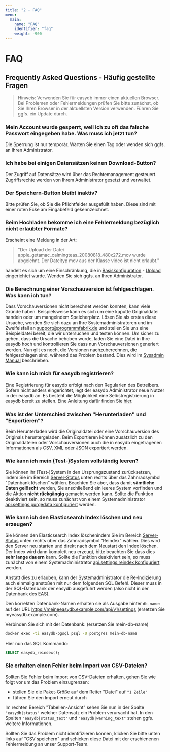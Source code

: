 ```yaml
---
title: "2 - FAQ"
menu:
  main:
    name: "FAQ"
    identifier: "faq"
    weight: -900
---
```

# FAQ

## Frequently Asked Questions - Häufig gestellte Fragen

> Hinweis: Verwenden Sie für easydb immer einen aktuellen Browser. Bei Problemen oder Fehlermeldungen prüfen Sie bitte zunächst, ob Sie Ihren Browser in der aktuellsten Version verwenden. Führen Sie ggfs. ein Update durch.

### Mein Account wurde gesperrt, weil ich zu oft das falsche Passwort eingegeben habe. Was muss ich jetzt tun?

Die Sperrung ist nur temporär. Warten Sie einen Tag oder wenden sich ggfs. an Ihren Administrator.

### Ich habe bei einigen Datensätzen keinen Download-Button?

Der Zugriff auf Datensätze wird über das Rechtemanagement gesteuert. Zugriffsrechte werden von Ihrem Administrator gesetzt und verwaltet.

### Der Speichern-Button bleibt inaktiv?

Bitte prüfen Sie, ob Sie die Pflichtfelder ausgefüllt haben. Diese sind mit einer roten Ecke am Eingabefeld gekennzeichnet.

### Beim Hochladen bekomme ich eine Fehlermeldung bezüglich nicht erlaubter Formate?

Erscheint eine Meldung in der Art:

> "Der Upload der Datei apple_getamac_calmingteas_20080818_480x272.mov wurde abgelehnt. Der Dateityp mov aus der Klasse video ist nicht erlaubt."

handelt es sich um eine Einschränkung, die in [Basiskonfiguration](/de/webfrontend/administration/base-config/) - [Upload](/de/webfrontend/administration/base-config/upload/) eingerichtet wurde. Wenden Sie sich ggfs. an Ihren Administrator.

### Die Berechnung einer Vorschauversion ist fehlgeschlagen. Was kann ich tun?

Dass Vorschauversionen nicht berechnet werden konnten, kann viele Gründe haben. Beispielsweise kann es sich um eine kaputte Originaldatei handeln oder um mangelndem Speicherplatz. Lösen Sie als erstes diese Ursache, wenden Sie sich dazu an Ihre Systemadministratoren und im Zweifelsfall an support@programmfabrik.de und stellen Sie uns eine Beispieldatei bereit, die wir untersuchen und testen können. Um sicher zu gehen, dass die Ursache behoben wurde, laden Sie eine Datei in Ihre easydb hoch und kontrollieren Sie dass nun Vorschauversionen generiert werden. Nun gilt es noch, die Versionen nachzuberechnen, die fehlgeschlagen sind, während das Problem bestand. Dies wird im [Sysadmin Manual](en/sysadmin/eas/faq/#restart-all-failed-jobs) beschrieben.

### Wie kann ich mich für easydb registrieren?

Eine Registrierung für easydb erfolgt nach den Regularien des Betreibers. Sofern nicht anders eingerichtet, legt der easydb Administrator neue Nutzer in der easydb an. Es besteht die Möglichkeit eine Selbstregistrierung in easydb bereit zu stellen. Eine Anleitung dafür finden Sie [hier](https://docs.easydb.de/de/webfrontend/userprefs/selfregister/#als-admin-selbstregistrierung-einrichten).

### Was ist der Unterschied zwischen "Herunterladen" und "Exportieren"?

Beim Herunterladen wird die Originaldatei oder eine Vorschauversion des Originals heruntergeladen. Beim Exportieren können zusätzlich zu den Originaldateien oder Vorschauversionen auch die in easydb eingetragenen Informationen als CSV, XML oder JSON exportiert werden.

### Wie kann ich mein (Test-)System vollständig leeren?

Sie können ihr (Test-)System in den Ursprungszustand zurücksetzen, indem Sie im Bereich [Server-Status](../webfrontend/administration/server-status) unten rechts über das Zahnradsymbol "Datenbank löschen" wählen. Beachten Sie aber, dass damit **sämtliche Daten gelöscht** werden, Sie anschließend ein leeres System vorfinden und die Aktion **nicht rückgängig** gemacht werden kann. Sollte die Funktion deaktiviert sein, so muss zunächst von einem Systemadministrator [api.settings.purgedata konfiguriert](../../en/sysadmin/configuration/easydb-server.yml) werden.

### Wie kann ich den Elasticsearch Index löschen und neu erzeugen?

Sie können den Elasticsearch Index löschenindem Sie im Bereich [Server-Status](../webfrontend/administration/server-status/#controls) unten rechts über das Zahnradsymbol "Reindex" wählen. Dies wird den Server neu starten und direkt nach dem Neustart den Index löschen. Der Index wird dann komplett neu erzeugt, bitte beachten Sie dass dies **sehr lange dauern** kann. Sollte die Funktion deaktiviert sein, so muss zunächst von einem Systemadministrator [api.settings.reindex konfiguriert](../../en/sysadmin/configuration/easydb-server.yml) werden.

Anstatt dies zu erlauben, kann der Systemadministrator die Re-Indizierung auch einmalig anstoßen mit nur dem folgenden SQL Befehl. Dieser muss in der SQL-Datenbank der easydb ausgeführt werden (also nicht in der Datenbank des EAS).

Den korrekten Datenbank-Namen erhalten sie als Ausgabe hinter `db-name:` auf der URL https://meineeasydb.example.com/api/v1/settings (ersetzen Sie myeasydb.example.com).

Verbinden Sie sich mit der Datenbank: (ersetzen Sie mein-db-name)

```bash
docker exec -ti easydb-pgsql psql -U postgres mein-db-name
```

Hier nun das SQL Kommando:

```sql
SELECT easydb_reindex();
```


### Sie erhalten einen Fehler beim Import von CSV-Dateien?

Sollten Sie Fehler beim Import von CSV-Dateien erhalten, gehen Sie wie folgt vor um das Problem einzugrenzen:

- stellen Sie die Paket-Größe auf dem Reiter "Datei" auf `"1 Zeile"`
- führen Sie den Import erneut durch

Im rechten Bereich "Tabellen-Ansicht" sehen Sie nun in der Spalte `"easydb|status"` welcher Datensatz ein Problem verursacht hat. In den Spalten `"easydb|status_text"` und `"easydb|warning_text"` stehen ggfs. weitere Informationen.

Sollten Sie das Problem nicht identifizieren können, klicken Sie bitte unten links auf "CSV speichern" und schicken diese Datei mit der erschienenen Fehlermeldung an unser Support-Team.

